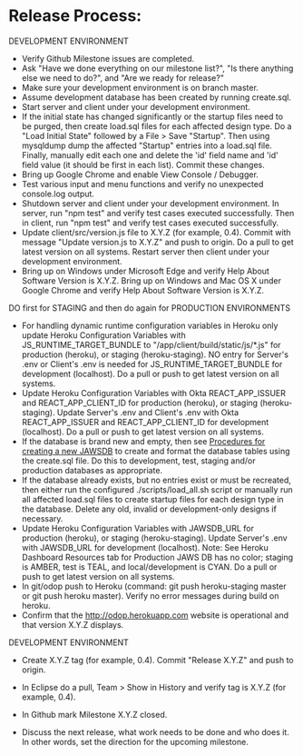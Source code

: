 # Release Process:

DEVELOPMENT ENVIRONMENT
* Verify Github Milestone issues are completed.
* Ask "Have we done everything on our milestone list?", "Is there anything else we need to do?", and "Are we ready for release?"
* Make sure your development environment is on branch master.
* Assume development database has been created by running create.sql.
* Start server and client under your development environment. 
* If the initial state has changed significantly or the startup files need to be purged, then create load.sql files for each affected design type. 
Do a "Load Initial State" followed by a File > Save "Startup". 
Then using mysqldump dump the affected "Startup" entries into a load.sql file. 
Finally, manually edit each one and delete the 'id' field name and 'id' field value (it should be first in each list). 
Commit these changes.
* Bring up Google Chrome and enable View Console / Debugger. 
* Test various input and menu functions and verify no unexpected console.log output.
* Shutdown server and client under your development environment. 
In server, run "npm test" and verify test cases executed successfully. 
Then in client, run "npm test" and verify test cases executed successfully.
* Update client/src/version.js file to X.Y.Z (for example, 0.4). 
Commit with message "Update version.js to X.Y.Z" and push to origin. 
Do a pull to get latest version on all systems. 
Restart server then client under your development environment.
* Bring up on Windows under Microsoft Edge and verify Help About Software Version is X.Y.Z. 
Bring up on Windows and Mac OS X under Google Chrome and verify Help About Software Version is X.Y.Z.

DO first for STAGING and then do again for PRODUCTION ENVIRONMENTS
* For handling dynamic runtime configuration variables in Heroku only
update Heroku Configuration Variables with JS\_RUNTIME\_TARGET\_BUNDLE to "/app/client/build/static/js/*.js" for production (heroku), or staging (heroku-staging). 
NO entry for Server's .env or Client's .env is needed for JS\_RUNTIME\_TARGET\_BUNDLE for development (localhost).
Do a pull or push to get latest version on all systems.
* Update Heroku Configuration Variables with Okta REACT\_APP\_ISSUER and REACT\_APP\_CLIENT\_ID for production (heroku), or staging (heroku-staging). 
Update Server's .env and Client's .env with Okta REACT\_APP\_ISSUER and REACT\_APP\_CLIENT\_ID for development (localhost).
Do a pull or push to get latest version on all systems.
* If the database is brand new and empty, then see [Procedures for creating a new JAWSDB](NewDB) 
to create and format the database tables using the create.sql file. 
Do this to development, test, staging and/or production databases as appropriate.
* If the database already exists, but no entries exist or must be recreated, then either run the configured ./scripts/load_all.sh script or 
manually run all affected load.sql files to create startup files for each design type in the database. 
Delete any old, invalid or development-only designs if necessary.
* Update Heroku Configuration Variables with JAWSDB\_URL for production (heroku), or staging (heroku-staging). 
Update Server's .env with JAWSDB\_URL for development (localhost).
Note: See Heroku Dashboard Resources tab for Production JAWS DB has no color; staging is AMBER, test is TEAL, and local/development is CYAN. 
Do a pull or push to get latest version on all systems.
* In git/odop push to Heroku (command: git push heroku-staging master or git push heroku master). 
Verify no error messages during build on heroku.
* Confirm that the http://odop.herokuapp.com website is operational and that version X.Y.Z displays.

DEVELOPMENT ENVIRONMENT
* Create X.Y.Z tag (for example, 0.4). 
Commit "Release X.Y.Z" and push to origin.
* In Eclipse do a pull, Team > Show in History and verify tag is X.Y.Z (for example, 0.4).
* In Github mark Milestone X.Y.Z closed.

* Discuss the next release, what work needs to be done and who does it. 
In other words, set the direction for the upcoming milestone. 

